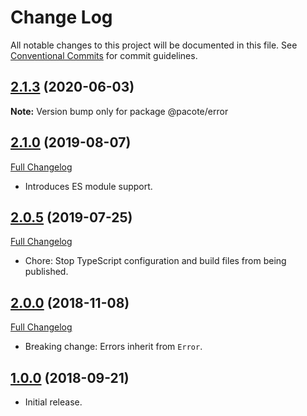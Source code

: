 # Change Log

All notable changes to this project will be documented in this file.
See [Conventional Commits](https://conventionalcommits.org) for commit guidelines.

## [2.1.3](https://github.com/PacoteJS/pacote/compare/@pacote/error@2.1.2...@pacote/error@2.1.3) (2020-06-03)

**Note:** Version bump only for package @pacote/error

## [2.1.0](https://github.com/PacoteJS/pacote/tree/@pacote/error@2.1.0) (2019-08-07)

[Full Changelog](https://github.com/PacoteJS/pacote/compare/@pacote/error@2.0.5...@pacote/error@2.1.0)

- Introduces ES module support.

## [2.0.5](https://github.com/PacoteJS/pacote/tree/@pacote/error@2.0.5) (2019-07-25)

[Full Changelog](https://github.com/PacoteJS/pacote/compare/@pacote/error@2.0.4...@pacote/error@2.0.5)

- Chore: Stop TypeScript configuration and build files from being published.

## [2.0.0](https://github.com/PacoteJS/pacote/tree/@pacote/error@2.0.0) (2018-11-08)

[Full Changelog](https://github.com/PacoteJS/pacote/compare/@pacote/error@1.0.0...@pacote/error@2.0.0)

- Breaking change: Errors inherit from `Error`.

## [1.0.0](https://github.com/PacoteJS/pacote/tree/@pacote/error@1.0.0) (2018-09-21)

- Initial release.
